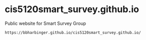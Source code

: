 # cis5120smart_survey.github.io
Public website for Smart Survey Group
```
https://bbharbinger.github.io/cis5120smart_survey.github.io/
```
